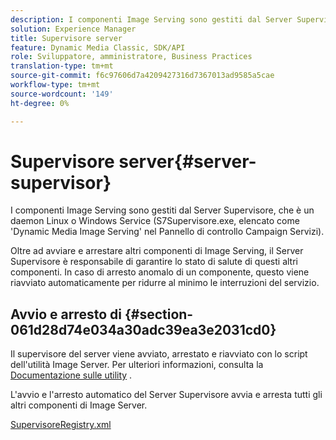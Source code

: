 ```yaml
---
description: I componenti Image Serving sono gestiti dal Server Supervisore, che è un daemon Linux o Windows Service (S7Supervisore.exe, elencato come 'Dynamic Media Image Serving' nel Pannello di controllo Campaign Servizi).
solution: Experience Manager
title: Supervisore server
feature: Dynamic Media Classic, SDK/API
role: Sviluppatore, amministratore, Business Practices
translation-type: tm+mt
source-git-commit: f6c97606d7a4209427316d7367013ad9585a5cae
workflow-type: tm+mt
source-wordcount: '149'
ht-degree: 0%

---
```



# Supervisore server{#server-supervisor}

I componenti Image Serving sono gestiti dal Server Supervisore, che è un daemon Linux o Windows Service (S7Supervisore.exe, elencato come &#39;Dynamic Media Image Serving&#39; nel Pannello di controllo Campaign Servizi).

Oltre ad avviare e arrestare altri componenti di Image Serving, il Server Supervisore è responsabile di garantire lo stato di salute di questi altri componenti. In caso di arresto anomalo di un componente, questo viene riavviato automaticamente per ridurre al minimo le interruzioni del servizio.

## Avvio e arresto di {#section-061d28d74e034a30adc39ea3e2031cd0}

Il supervisore del server viene avviato, arrestato e riavviato con lo script dell&#39;utilità Image Server. Per ulteriori informazioni, consulta la [Documentazione sulle utility](../../../is-api/is-utils/utilities/c-location-of-utilities.md#concept-bae61e53344449af978502cac6be8b5f) .

L&#39;avvio e l&#39;arresto automatico del Server Supervisore avvia e arresta tutti gli altri componenti di Image Server.

[SupervisoreRegistry.xml](../../../is-api/image-serving-api-ref/c-configuration-and-administration/r-server-configuration-files/r-supervisorregistry.md#reference-b55f37a7a7a044d19c1722f5130906c6)
